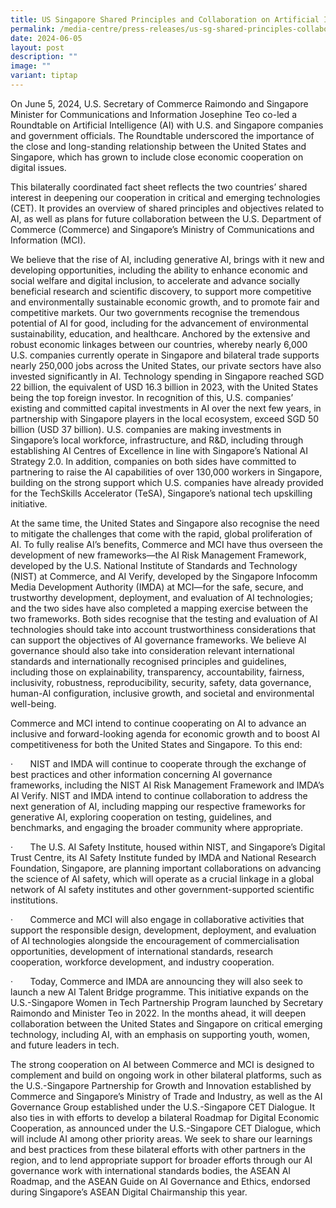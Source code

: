 ```yaml
---
title: US Singapore Shared Principles and Collaboration on Artificial Intelligence
permalink: /media-centre/press-releases/us-sg-shared-principles-collaboration-on-artificial-intelligence/
date: 2024-06-05
layout: post
description: ""
image: ""
variant: tiptap
---
```

<p>On June 5, 2024, U.S. Secretary of Commerce Raimondo and Singapore Minister
for Communications and Information Josephine Teo co-led a Roundtable on
Artificial Intelligence (AI) with U.S. and Singapore companies and government
officials. The Roundtable underscored the importance of the close and long-standing
relationship between the United States and Singapore, which has grown to
include close economic cooperation on digital issues.</p>
<p>This bilaterally coordinated fact sheet reflects the two countries’ shared
interest in deepening our cooperation in critical and emerging technologies
(CET). It provides an overview of shared principles and objectives related
to AI, as well as plans for future collaboration between the U.S. Department
of Commerce (Commerce) and Singapore’s Ministry of Communications and Information
(MCI).&nbsp;&nbsp;</p>
<p>We believe that the rise of AI, including generative AI, brings with it
new and developing opportunities, including the ability to enhance economic
and social welfare and digital inclusion, to accelerate and advance socially
beneficial research and scientific discovery, to support more competitive
and environmentally sustainable economic growth, and to promote fair and
competitive markets. Our two governments recognise the tremendous potential
of AI for good, including for the advancement of environmental sustainability,
education, and healthcare. Anchored by the extensive and robust economic
linkages between our countries, whereby nearly 6,000 U.S. companies currently
operate in Singapore and bilateral trade supports nearly 250,000 jobs across
the United States, our private sectors have also invested significantly
in AI. Technology spending in Singapore reached SGD 22 billion, the equivalent
of USD 16.3 billion in 2023, with the United States being the top foreign
investor. In recognition of this, U.S. companies’ existing and committed
capital investments in AI over the next few years, in partnership with
Singapore players in the local ecosystem, exceed SGD 50 billion (USD 37
billion). U.S. companies are making investments in Singapore’s local workforce,
infrastructure, and R&amp;D, including through establishing AI Centres
of Excellence in line with Singapore’s National AI Strategy 2.0. In addition,
companies on both sides have committed to partnering to raise the AI capabilities
of over 130,000 workers in Singapore, building on the strong support which
U.S. companies have already provided for the TechSkills Accelerator (TeSA),
Singapore’s national tech upskilling initiative.</p>
<p>At the same time, the United States and Singapore also recognise the need
to mitigate the challenges that come with the rapid, global proliferation
of AI. To fully realise AI’s benefits, Commerce and MCI have thus overseen
the development of new frameworks—the AI Risk Management Framework, developed
by the U.S. National Institute of Standards and Technology (NIST) at Commerce,
and AI Verify, developed by the Singapore Infocomm Media Development Authority
(IMDA) at MCI—for the safe, secure, and trustworthy development, deployment,
and evaluation of AI technologies; and the two sides have also completed
a mapping exercise between the two frameworks. Both sides recognise that
the testing and evaluation of AI technologies should take into account
trustworthiness considerations that can support the objectives of AI governance
frameworks. We believe AI governance should also take into consideration
relevant international standards and internationally recognised principles
and guidelines, including those on explainability, transparency, accountability,
fairness, inclusivity, robustness, reproducibility, security, safety, data
governance, human-AI configuration, inclusive growth, and societal and
environmental well-being. &nbsp;</p>
<p>Commerce and MCI intend to continue cooperating on AI to advance an inclusive
and forward-looking agenda for economic growth and to boost AI competitiveness
for both the United States and Singapore. To this end:&nbsp;</p>
<p></p>
<p>·&nbsp;&nbsp;&nbsp;&nbsp;&nbsp;&nbsp; NIST and IMDA will continue to cooperate
through the exchange of best practices and other information concerning
AI governance frameworks, including the NIST AI Risk Management Framework
and IMDA’s AI Verify. NIST and IMDA intend to continue collaboration to
address the next generation of AI, including mapping our respective frameworks
for generative AI, exploring cooperation on testing, guidelines, and benchmarks,
and engaging the broader community where appropriate. &nbsp;&nbsp;</p>
<p>·&nbsp;&nbsp;&nbsp;&nbsp;&nbsp;&nbsp; The U.S. AI Safety Institute, housed
within NIST, and Singapore’s Digital Trust Centre, its AI Safety Institute
funded by IMDA and National Research Foundation, Singapore, are planning
important collaborations on advancing the science of AI safety, which will
operate as a crucial linkage in a global network of AI safety institutes
and other government-supported scientific institutions. &nbsp;</p>
<p>·&nbsp;&nbsp;&nbsp;&nbsp;&nbsp;&nbsp; Commerce and MCI will also engage
in collaborative activities that support the responsible design, development,
deployment, and evaluation of AI technologies alongside the encouragement
of commercialisation opportunities, development of international standards,
research cooperation, workforce development, and industry cooperation.
&nbsp;</p>
<p>·&nbsp;&nbsp;&nbsp;&nbsp;&nbsp;&nbsp; Today, Commerce and IMDA are announcing
they will also seek to launch a new AI Talent Bridge programme. This initiative
expands on the U.S.-Singapore Women in Tech Partnership Program launched
by Secretary Raimondo and Minister Teo in 2022. In the months ahead, it
will deepen collaboration between the United States and Singapore on critical
emerging technology, including AI, with an emphasis on supporting youth,
women, and future leaders in tech.&nbsp;</p>
<p></p>
<p>The strong cooperation on AI between Commerce and MCI is designed to complement
and build on ongoing work in other bilateral platforms, such as the U.S.-Singapore
Partnership for Growth and Innovation established by Commerce and Singapore’s
Ministry of Trade and Industry, as well as the AI Governance Group established
under the U.S.-Singapore CET Dialogue. It also ties in with efforts to
develop a bilateral Roadmap for Digital Economic Cooperation, as announced
under the U.S.-Singapore CET Dialogue, which will include AI among other
priority areas. We seek to share our learnings and best practices from
these bilateral efforts with other partners in the region, and to lend
appropriate support for broader efforts through our AI governance work
with international standards bodies, the ASEAN AI Roadmap, and the ASEAN
Guide on AI Governance and Ethics, endorsed during Singapore’s ASEAN Digital
Chairmanship this year.</p>